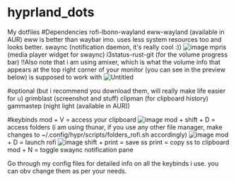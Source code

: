 # hyprland_dots
My dotfiles
#Dependencies
rofi-lbonn-wayland 
eww-wayland (available in AUR)
eww is better than waybar imo. uses less system resources too and looks better.
swaync (notification daemon, it's really cool :))
![image](https://github.com/Asif-Tanvir-2006/hyprland_dots/assets/98411318/02af7aa7-ed60-44f9-8fc2-4696da7d39b0)
mpris (media player widget for swaync)
i3status-rust-git (for the volume progress bar)  !!Also note that i am using amixer, which is what the volume info that appears at the top right corner of your monitor (you can see in the preview below) is supposed to work with
![Untitled](https://github.com/Asif-Tanvir-2006/hyprland_dots/assets/98411318/b6b22030-560e-4dbc-b5f0-fc18d4ed9ab1)

#optional (but i recommend you download them, will really make life easier for u)
grimblast (screenshot and stuff)
clipman (for clipboard history)
gammastep (night light (available in AUR))


#keybinds
mod + V = access your clipboard
![image](https://github.com/Asif-Tanvir-2006/hyprland_dots/assets/98411318/faf79cd4-8ee8-4a40-b3a3-18ad5b99f882)
mod + shift + D = access folders (i am using thunar, if you use any other file manager, make changes to ~/.config/hypr/scripts/folders_rofi.sh accordingly)
![image](https://github.com/Asif-Tanvir-2006/hyprland_dots/assets/98411318/23f856fb-c7a0-49e9-af68-d1bd4539353d)
mod + D = launch rofi
![image](https://github.com/Asif-Tanvir-2006/hyprland_dots/assets/98411318/49b4e709-33f3-4c69-ab61-a6da3c586cfd)
shift + print = save ss
print = copy ss to clipboard
mod + N = toggle swaync notification pane

Go through my config files for detailed info on all the keybinds i use. you can obv change them as per your needs.
